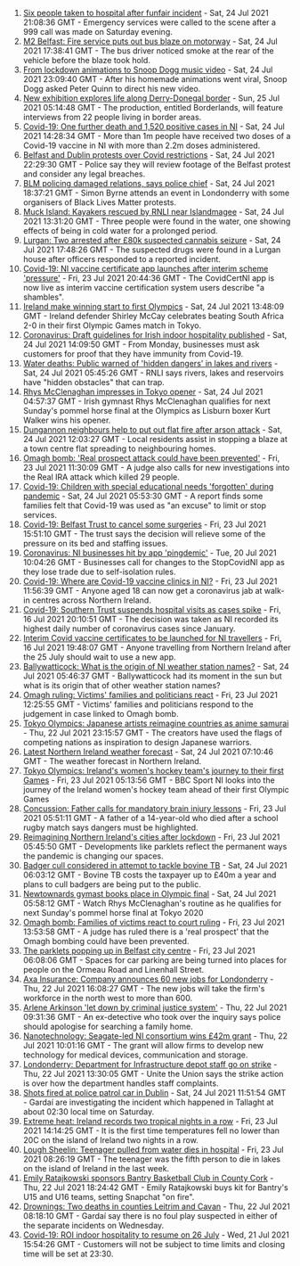 1. [Six people taken to hospital after funfair incident](https://www.bbc.co.uk/news/uk-northern-ireland-57957404) - Sat, 24 Jul 2021 21:08:36 GMT - Emergency services were called to the scene after a 999 call was made on Saturday evening.
2. [M2 Belfast: Fire service puts out bus blaze on motorway](https://www.bbc.co.uk/news/uk-northern-ireland-57955150) - Sat, 24 Jul 2021 17:38:41 GMT - The bus driver noticed smoke at the rear of the vehicle before the blaze took hold.
3. [From lockdown animations to Snoop Dogg music video](https://www.bbc.co.uk/news/uk-northern-ireland-57916539) - Sat, 24 Jul 2021 23:09:40 GMT - After his homemade animations went viral, Snoop Dogg asked Peter Quinn to direct his new video.
4. [New exhibition explores life along Derry-Donegal border](https://www.bbc.co.uk/news/uk-northern-ireland-foyle-west-57885075) - Sun, 25 Jul 2021 05:14:48 GMT - The production, entitled Borderlands, will feature interviews from 22 people living in border areas.
5. [Covid-19: One further death and 1,520 positive cases in NI](https://www.bbc.co.uk/news/uk-northern-ireland-57952689) - Sat, 24 Jul 2021 14:28:34 GMT - More than 1m people have received two doses of a Covid-19 vaccine in NI with more than 2.2m doses administered.
6. [Belfast and Dublin protests over Covid restrictions](https://www.bbc.co.uk/news/uk-northern-ireland-57957405) - Sat, 24 Jul 2021 22:29:30 GMT - Police say they will review footage of the Belfast protest and consider any legal breaches.
7. [BLM policing damaged relations, says police chief](https://www.bbc.co.uk/news/uk-northern-ireland-foyle-west-57957400) - Sat, 24 Jul 2021 18:37:21 GMT - Simon Byrne attends an event in Londonderry with some organisers of Black Lives Matter protests.
8. [Muck Island: Kayakers rescued by RNLI near Islandmagee](https://www.bbc.co.uk/news/uk-northern-ireland-57955149) - Sat, 24 Jul 2021 13:31:20 GMT - Three people were found in the water, one showing effects of being in cold water for a prolonged period. 
9. [Lurgan: Two arrested after £80k suspected cannabis seizure](https://www.bbc.co.uk/news/uk-northern-ireland-57955151) - Sat, 24 Jul 2021 17:48:26 GMT - The suspected drugs were found in a Lurgan house after officers responded to a reported incident.
10. [Covid-19: NI vaccine certificate app launches after interim scheme 'pressure'](https://www.bbc.co.uk/news/uk-northern-ireland-57946702) - Fri, 23 Jul 2021 20:44:36 GMT - The CovidCertNI app is now live as interim vaccine certification system users describe "a shambles".
11. [Ireland make winning start to first Olympics](https://www.bbc.co.uk/sport/olympics/57955718) - Sat, 24 Jul 2021 13:48:09 GMT - Ireland defender Shirley McCay celebrates beating South Africa 2-0 in their first Olympic Games match in Tokyo.
12. [Coronavirus: Draft guidelines for Irish indoor hospitality published](https://www.bbc.co.uk/news/world-europe-57949844) - Sat, 24 Jul 2021 14:09:50 GMT - From Monday, businesses must ask customers for proof that they have immunity from Covid-19.
13. [Water deaths: Public warned of 'hidden dangers' in lakes and rivers](https://www.bbc.co.uk/news/uk-northern-ireland-57942446) - Sat, 24 Jul 2021 05:45:26 GMT - RNLI says rivers, lakes and reservoirs have "hidden obstacles" that can trap.
14. [Rhys McClenaghan impresses in Tokyo opener](https://www.bbc.co.uk/sport/olympics/57952195) - Sat, 24 Jul 2021 04:57:37 GMT - Irish gymnast Rhys McClenaghan qualifies for next Sunday's pommel horse final at the Olympics as Lisburn boxer Kurt Walker wins his opener.
15. [Dungannon neighbours help to put out flat fire after arson attack](https://www.bbc.co.uk/news/uk-northern-ireland-57955062) - Sat, 24 Jul 2021 12:03:27 GMT - Local residents assist in stopping a blaze at a town centre flat spreading to neighbouring homes.
16. [Omagh bomb: 'Real prospect attack could have been prevented'](https://www.bbc.co.uk/news/uk-northern-ireland-57937174) - Fri, 23 Jul 2021 11:30:09 GMT - A judge also calls for new investigations into the Real IRA attack which killed 29 people.
17. [Covid-19: Children with special educational needs 'forgotten' during pandemic](https://www.bbc.co.uk/news/uk-northern-ireland-57948640) - Sat, 24 Jul 2021 05:53:30 GMT - A report finds some families felt that Covid-19 was used as "an excuse" to limit or stop services.
18. [Covid-19: Belfast Trust to cancel some surgeries](https://www.bbc.co.uk/news/uk-northern-ireland-57940347) - Fri, 23 Jul 2021 15:51:10 GMT - The trust says the decision will relieve some of the pressure on its bed and staffing issues.
19. [Coronavirus: NI businesses hit by app 'pingdemic'](https://www.bbc.co.uk/news/uk-northern-ireland-57899897) - Tue, 20 Jul 2021 10:04:26 GMT - Businesses call for changes to the StopCovidNI app as they lose trade due to self-isolation rules.
20. [Covid-19: Where are Covid-19 vaccine clinics in NI?](https://www.bbc.co.uk/news/uk-northern-ireland-57863840) - Fri, 23 Jul 2021 11:56:39 GMT - Anyone aged 18 can now get a coronavirus jab at walk-in centres across Northern Ireland.
21. [Covid-19: Southern Trust suspends hospital visits as cases spike](https://www.bbc.co.uk/news/uk-northern-ireland-57867718) - Fri, 16 Jul 2021 20:10:51 GMT - The decision was taken as NI recorded its highest daily number of coronavirus cases since January.
22. [Interim Covid vaccine certificates to be launched for NI travellers](https://www.bbc.co.uk/news/uk-northern-ireland-57868779) - Fri, 16 Jul 2021 19:48:07 GMT - Anyone travelling from Northern Ireland after the 25 July should wait to use a new app.
23. [Ballywatticock: What is the origin of NI weather station names?](https://www.bbc.co.uk/news/uk-northern-ireland-57914914) - Sat, 24 Jul 2021 05:46:37 GMT - Ballywatticock had its moment in the sun but what is its origin that of other weather station names?
24. [Omagh ruling: Victims' families and politicians react](https://www.bbc.co.uk/news/uk-northern-ireland-57940348) - Fri, 23 Jul 2021 12:25:55 GMT - Victims' families and politicians respond to the judgement in case linked to Omagh bomb.
25. [Tokyo Olympics: Japanese artists reimagine countries as anime samurai](https://www.bbc.co.uk/news/world-asia-57911348) - Thu, 22 Jul 2021 23:15:57 GMT - The creators have used the flags of competing nations as inspiration to design Japanese warriors.
26. [Latest Northern Ireland weather forecast](https://www.bbc.co.uk/news/uk-northern-ireland-26018439) - Sat, 24 Jul 2021 07:10:46 GMT - The weather forecast in Northern Ireland.
27. [Tokyo Olympics: Ireland's women's hockey team's journey to their first Games](https://www.bbc.co.uk/sport/olympics/57877092) - Fri, 23 Jul 2021 05:13:56 GMT - BBC Sport NI looks into the journey of the Ireland women's hockey team ahead of their first Olympic Games
28. [Concussion: Father calls for mandatory brain injury lessons](https://www.bbc.co.uk/news/uk-northern-ireland-57930988) - Fri, 23 Jul 2021 05:51:11 GMT - A father of a 14-year-old who died after a school rugby match says dangers must be highlighted.
29. [Reimagining Northern Ireland's cities after lockdown](https://www.bbc.co.uk/news/uk-northern-ireland-57930985) - Fri, 23 Jul 2021 05:45:50 GMT - Developments like parklets reflect the permanent ways the pandemic is changing our spaces.
30. [Badger cull considered in attempt to tackle bovine TB](https://www.bbc.co.uk/news/uk-northern-ireland-57949842) - Sat, 24 Jul 2021 06:03:12 GMT - Bovine TB costs the taxpayer up to £40m a year and plans to cull badgers are being put to the public.
31. [Newtownards gymast books place in Olympic final](https://www.bbc.co.uk/sport/av/olympics/57952196) - Sat, 24 Jul 2021 05:58:12 GMT - Watch Rhys McClenaghan's routine as he qualifies for next Sunday's pommel horse final at Tokyo 2020
32. [Omagh bomb: Families of victims react to court ruling](https://www.bbc.co.uk/news/uk-northern-ireland-57946268) - Fri, 23 Jul 2021 13:53:58 GMT - A judge has ruled there is a 'real prospect' that the Omagh bombing could have been prevented.
33. [The parklets popping up in Belfast city centre](https://www.bbc.co.uk/news/uk-northern-ireland-57932632) - Fri, 23 Jul 2021 06:08:06 GMT - Spaces for car parking are being turned into places for people on the Ormeau Road and Linenhall Street.
34. [Axa Insurance: Company announces 60 new jobs for Londonderry](https://www.bbc.co.uk/news/uk-northern-ireland-foyle-west-57932797) - Thu, 22 Jul 2021 16:08:27 GMT - The new jobs will take the firm's workforce in the north west to more than 600.
35. [Arlene Arkinson 'let down by criminal justice system'](https://www.bbc.co.uk/news/uk-northern-ireland-57927563) - Thu, 22 Jul 2021 09:31:36 GMT - An ex-detective who took over the inquiry says police should apologise for searching a family home.
36. [Nanotechnology: Seagate-led NI consortium wins £42m grant](https://www.bbc.co.uk/news/uk-northern-ireland-57926963) - Thu, 22 Jul 2021 10:01:16 GMT - The grant will allow firms to develop new technology for medical devices, communication and storage.
37. [Londonderry: Department for Infrastructure depot staff go on strike](https://www.bbc.co.uk/news/uk-northern-ireland-foyle-west-57927580) - Thu, 22 Jul 2021 13:30:05 GMT - Unite the Union says the strike action is over how the department handles staff complaints.
38. [Shots fired at police patrol car in Dublin](https://www.bbc.co.uk/news/world-europe-57955148) - Sat, 24 Jul 2021 11:51:54 GMT - Gardaí are investigating the incident which happened in Tallaght at about 02:30 local time on Saturday.
39. [Extreme heat: Ireland records two tropical nights in a row](https://www.bbc.co.uk/news/world-europe-57941663) - Fri, 23 Jul 2021 14:14:25 GMT - It is the first time temperatures fell no lower than 20C on the island of Ireland two nights in a row.
40. [Lough Sheelin: Teenager pulled from water dies in hospital](https://www.bbc.co.uk/news/world-europe-57940577) - Fri, 23 Jul 2021 08:26:19 GMT - The teenager was the fifth person to die in lakes on the island of Ireland in the last week.
41. [Emily Ratajkowski sponsors Bantry Basketball Club in County Cork](https://www.bbc.co.uk/news/world-europe-57932456) - Thu, 22 Jul 2021 18:24:42 GMT - Emily Ratajkowski buys kit for Bantry's U15 and U16 teams, setting Snapchat "on fire".
42. [Drownings: Two deaths in counties Leitrim and Cavan](https://www.bbc.co.uk/news/world-europe-57926959) - Thu, 22 Jul 2021 08:18:10 GMT - Gardaí say there is no foul play suspected in either of the separate incidents on Wednesday.
43. [Covid-19: ROI indoor hospitality to resume on 26 July](https://www.bbc.co.uk/news/world-europe-57919089) - Wed, 21 Jul 2021 15:54:26 GMT - Customers will not be subject to time limits and closing time will be set at 23:30.
